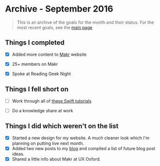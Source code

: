 # Archive - September 2016

> This is an archive of the goals for the month and their status. For the most recent goals, see the [main page](https://github.com/ajaykarwal/personal-goals)



## Things I completed

- [x] Added more content to [Makr](http://makr.tv) website
- [x] 25+ members on Makr
- [x] Spoke at Reading Geek Night




## Things I fell short on

- [ ] Work through all of [these Swift tutorials](http://samvlu.com/tutorials.html)
- [ ] Do a knowledge share at work




## Things I did which weren't on the list

- [x] Started a new design for my website. A much cleaner look which I'm planning on putting live next month.
- [x] Added two new posts to my [blog](http://www.ajaykarwal.com/journal/) and compiled a list of future blog post ideas.
- [x] Shared a little info about Makr at UX Oxford.
